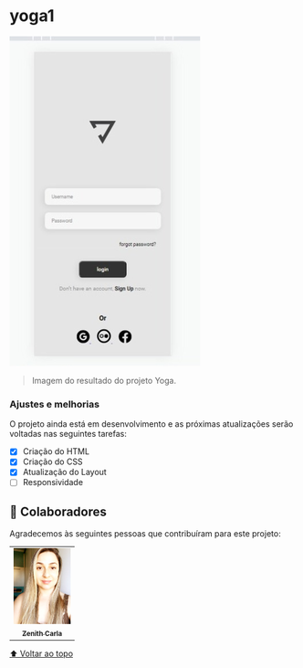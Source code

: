 # yoga1

<img src="./assets/YogaProject.png" alt="Logo Yoga">

> Imagem do resultado do projeto Yoga.

### Ajustes e melhorias

O projeto ainda está em desenvolvimento e as próximas atualizações serão voltadas nas seguintes tarefas:

- [x] Criação do HTML
- [x] Criação do CSS
- [x] Atualização do Layout
- [ ] Responsividade

## 🤝 Colaboradores

Agradecemos às seguintes pessoas que contribuíram para este projeto:

<table>
  <tr>
    <td align="center">
      <a href="#">
        <img src="./assets/eunodesafio.png" width="100px;" alt="Foto da Zenith Carla"/><br>
        <sub>
          <b>Zenith Carla</b>
        </sub>
      </a>
    </td>
    </tr>
</table>



[⬆ Voltar ao topo](#Yoga1)<br>
